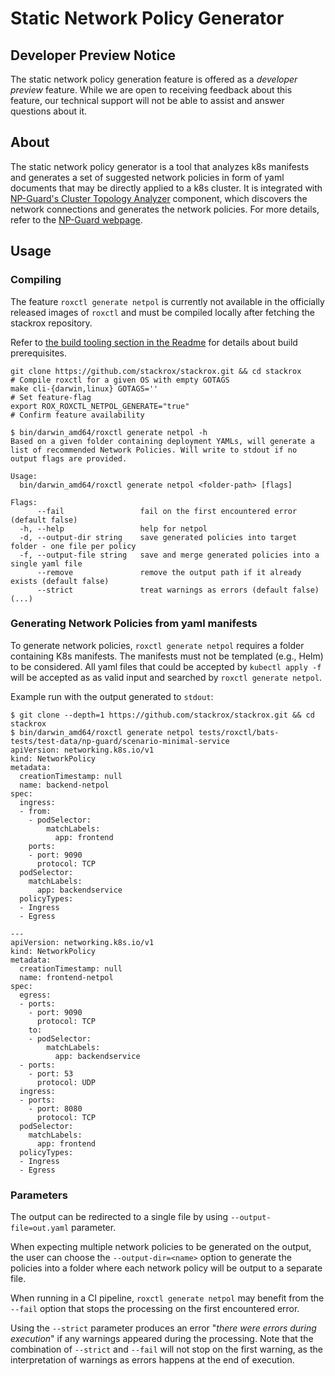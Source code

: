 # Static Network Policy Generator

## Developer Preview Notice

The static network policy generation feature is offered as a _developer preview_ feature.
While we are open to receiving feedback about this feature, our technical support will not be able to
assist and answer questions about it.

## About

The static network policy generator is a tool that analyzes k8s manifests and generates a set of suggested network policies in form of yaml documents that may be directly applied to a k8s cluster. It is integrated with [NP-Guard's Cluster Topology Analyzer](https://github.com/np-guard/cluster-topology-analyzer) component, which discovers the network connections and generates the network policies. For more details, refer to the [NP-Guard webpage](https://np-guard.github.io/).

## Usage

### Compiling

The feature `roxctl generate netpol` is currently not available in the officially released images of `roxctl` and must be compiled locally after fetching the stackrox repository.

Refer to [the build tooling section in the Readme](https://github.com/stackrox/stackrox#build-tooling) for details about build prerequisites.

```shell
git clone https://github.com/stackrox/stackrox.git && cd stackrox
# Compile roxctl for a given OS with empty GOTAGS
make cli-{darwin,linux} GOTAGS=''
# Set feature-flag
export ROX_ROXCTL_NETPOL_GENERATE="true"
# Confirm feature availability

$ bin/darwin_amd64/roxctl generate netpol -h
Based on a given folder containing deployment YAMLs, will generate a list of recommended Network Policies. Will write to stdout if no output flags are provided.

Usage:
  bin/darwin_amd64/roxctl generate netpol <folder-path> [flags]

Flags:
      --fail                 fail on the first encountered error (default false)
  -h, --help                 help for netpol
  -d, --output-dir string    save generated policies into target folder - one file per policy
  -f, --output-file string   save and merge generated policies into a single yaml file
      --remove               remove the output path if it already exists (default false)
      --strict               treat warnings as errors (default false)
(...)
```

### Generating Network Policies from yaml manifests

To generate network policies, `roxctl generate netpol` requires a folder containing K8s manifests.
The manifests must not be templated (e.g., Helm) to be considered.
All yaml files that could be accepted by `kubectl apply -f` will be accepted as as valid input and searched by `roxctl generate netpol`.

Example run with the output generated to `stdout`:

```shell
$ git clone --depth=1 https://github.com/stackrox/stackrox.git && cd stackrox
$ bin/darwin_amd64/roxctl generate netpol tests/roxctl/bats-tests/test-data/np-guard/scenario-minimal-service
apiVersion: networking.k8s.io/v1
kind: NetworkPolicy
metadata:
  creationTimestamp: null
  name: backend-netpol
spec:
  ingress:
  - from:
    - podSelector:
        matchLabels:
          app: frontend
    ports:
    - port: 9090
      protocol: TCP
  podSelector:
    matchLabels:
      app: backendservice
  policyTypes:
  - Ingress
  - Egress

---
apiVersion: networking.k8s.io/v1
kind: NetworkPolicy
metadata:
  creationTimestamp: null
  name: frontend-netpol
spec:
  egress:
  - ports:
    - port: 9090
      protocol: TCP
    to:
    - podSelector:
        matchLabels:
          app: backendservice
  - ports:
    - port: 53
      protocol: UDP
  ingress:
  - ports:
    - port: 8080
      protocol: TCP
  podSelector:
    matchLabels:
      app: frontend
  policyTypes:
  - Ingress
  - Egress
```

### Parameters

The output can be redirected to a single file by using `--output-file=out.yaml` parameter.

When expecting multiple network policies to be generated on the output, the user can choose the `--output-dir=<name>` option to generate the policies into a folder where each network policy will be output to a separate file.

When running in a CI pipeline, `roxctl generate netpol` may benefit from the `--fail` option that stops the processing on the first encountered error.

Using the `--strict` parameter produces an error "_there were errors during execution_" if any warnings appeared during the processing. Note that the combination of `--strict` and `--fail` will not stop on the first warning, as the interpretation of warnings as errors happens at the end of execution.
